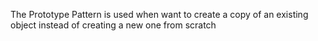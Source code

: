 The Prototype Pattern is used when want to create a copy of an existing object instead of creating a new one from scratch